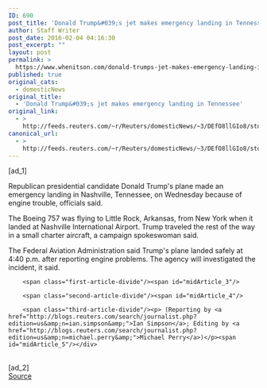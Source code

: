 ```yaml
---
ID: 690
post_title: 'Donald Trump&#039;s jet makes emergency landing in Tennessee'
author: Staff Writer
post_date: 2016-02-04 04:16:30
post_excerpt: ""
layout: post
permalink: >
  https://www.whenitson.com/donald-trumps-jet-makes-emergency-landing-in-tennessee/
published: true
original_cats:
  - domesticNews
original_title:
  - 'Donald Trump&#039;s jet makes emergency landing in Tennessee'
original_link:
  - >
    http://feeds.reuters.com/~r/Reuters/domesticNews/~3/DEfO8llGIo8/story01.htm
canonical_url:
  - >
    http://feeds.reuters.com/~r/Reuters/domesticNews/~3/DEfO8llGIo8/story01.htm
---
```

 [ad_1]
<br><div id="articleText">
<span id="midArticle_start"/>

<span class="focusParagraph" readability="6"><p><span class="articleLocatio&lt;/span&gt;n">Republican presidential candidate Donald Trump's plane made an emergency landing in Nashville, Tennessee, on Wednesday because of engine trouble, officials said.</span></p></span><span id="midArticle_0"/><p>The Boeing 757 was flying to Little Rock, Arkansas, from New York when it landed at Nashville International Airport. Trump traveled the rest of the way in a small charter aircraft, a campaign spokeswoman said.</p><span id="midArticle_1"/><p>The Federal Aviation Administration said Trump's plane landed safely at 4:40 p.m. after reporting engine problems. The agency will investigated the incident, it said.</p><span id="midArticle_2"/>
        
        <span class="first-article-divide"/><span id="midArticle_3"/>
        
        <span class="second-article-divide"/><span id="midArticle_4"/>
        
        <span class="third-article-divide"/><p> (Reporting by <a href="http://blogs.reuters.com/search/journalist.php?edition=us&amp;n=ian.simpson&amp;">Ian Simpson</a>; Editing by <a href="http://blogs.reuters.com/search/journalist.php?edition=us&amp;n=michael.perry&amp;">Michael Perry</a>)</p><span id="midArticle_5"/></div>
<br>[ad_2]
<br><a href="http://feeds.reuters.com/~r/Reuters/domesticNews/~3/DEfO8llGIo8/story01.htm">Source </a>